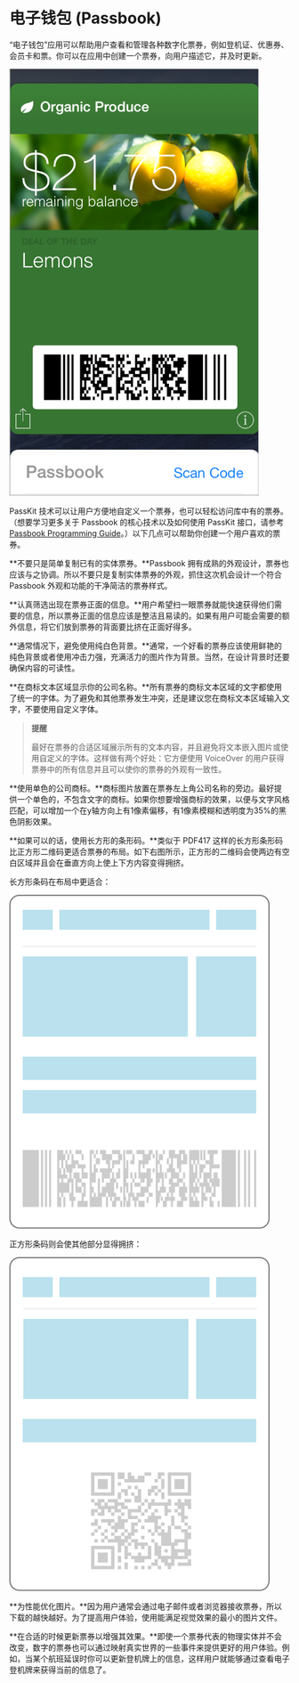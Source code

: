 # 电子钱包 (Passbook)

“电子钱包”应用可以帮助用户查看和管理各种数字化票券，例如登机证、优惠券、会员卡和票。你可以在应用中创建一个票券，向用户描述它，并及时更新。

![](images/pass_example_2x.png)

PassKit 技术可以让用户方便地自定义一个票券，也可以轻松访问库中有的票券。（想要学习更多关于 Passbook 的核心技术以及如何使用 PassKit 接口，请参考 [Passbook Programming Guide](https://developer.apple.com/library/ios/documentation/UserExperience/Conceptual/PassKit_PG/Chapters/Introduction.html#//apple_ref/doc/uid/TP40012195)。）以下几点可以帮助你创建一个用户喜欢的票券。

**不要只是简单复制已有的实体票券。**Passbook 拥有成熟的外观设计，票券也应该与之协调。所以不要只是复制实体票券的外观，抓住这次机会设计一个符合 Passbook 外观和功能的干净简洁的票券样式。

**认真筛选出现在票券正面的信息。**用户希望扫一眼票券就能快速获得他们需要的信息，所以票券正面的信息应该是整洁且易读的。如果有用户可能会需要的额外信息，将它们放到票券的背面要比挤在正面好得多。

**通常情况下，避免使用纯白色背景。**通常，一个好看的票券应该使用鲜艳的纯色背景或者使用冲击力强，充满活力的图片作为背景。当然，在设计背景时还要确保内容的可读性。

**在商标文本区域显示你的公司名称。**所有票券的商标文本区域的文字都使用了统一的字体。为了避免和其他票券发生冲突，还是建议您在商标文本区域输入文字，不要使用自定义字体。

> **提醒**
> 
> 最好在票券的合适区域展示所有的文本内容，并且避免将文本嵌入图片或使用自定义的字体。这样做有两个好处：它方便使用 VoiceOver 的用户获得票券中的所有信息并且可以使你的票券的外观有一致性。

**使用单色的公司商标。**商标图片放置在票券左上角公司名称的旁边。最好提供一个单色的，不包含文字的商标。如果你想要增强商标的效果，以便与文字风格匹配，可以增加一个在y轴方向上有1像素偏移，有1像素模糊和透明度为35%的黑色阴影效果。

**如果可以的话，使用长方形的条形码。**类似于 PDF417 这样的长方形条形码比正方形二维码更适合票券的布局。如下右图所示，正方形的二维码会使两边有空白区域并且会在垂直方向上使上下方内容变得拥挤。

长方形条码在布局中更适合：

![](images/rect_barcode_2x.png)

正方形条码则会使其他部分显得拥挤：

![](images/square_barcode_2x.png)

**为性能优化图片。**因为用户通常会通过电子邮件或者浏览器接收票券，所以下载的越快越好。为了提高用户体验，使用能满足视觉效果的最小的图片文件。

**在合适的时候更新票券以增强其效果。**即使一个票券代表的物理实体并不会改变，数字的票券也可以通过映射真实世界的一些事件来提供更好的用户体验。例如，当某个航班延误时你可以更新登机牌上的信息，这样用户就能够通过查看电子登机牌来获得当前的信息了。
